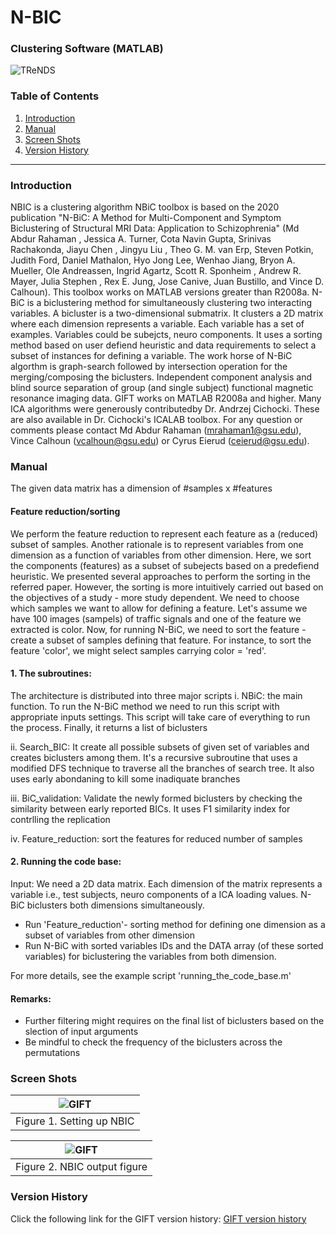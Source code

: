 # N-BIC 
### Clustering Software (MATLAB)
![TReNDS](https://trendscenter.org/wp-content/uploads/2019/06/background_eeg_1.jpg)
### Table of Contents
1. [Introduction](#secIntro)
2. [Manual](#secMan)
3. [Screen Shots](#secScreen)
4. [Version History](#secVerHist)
---
### Introduction <a name="secIntro"></a>
NBIC is a clustering algorithm NBiC toolbox is based on the 2020 publication "N-BiC: A Method for Multi-Component and Symptom Biclustering of Structural MRI Data: Application to Schizophrenia" (Md Abdur Rahaman , Jessica A. Turner, Cota Navin Gupta, Srinivas Rachakonda, Jiayu Chen , Jingyu Liu , Theo G. M. van Erp, Steven Potkin, Judith Ford, Daniel Mathalon, Hyo Jong Lee, Wenhao Jiang, Bryon A. Mueller, Ole Andreassen, Ingrid Agartz, Scott R. Sponheim , Andrew R. Mayer, Julia Stephen , Rex E. Jung, Jose Canive, Juan Bustillo, and Vince D. Calhoun). This toolbox works on MATLAB versions greater than R2008a. N-BiC is a biclustering method for simultaneously clustering two interacting variables. A bicluster is a two-dimensional submatrix. It clusters a 2D matrix where each dimension represents a variable. Each variable has a set of examples. Variables could be subejcts, neuro components. It uses a sorting method based on user defiend heuristic and data requirements to select a subset of instances for defining a variable. The work horse of N-BiC algorthm is graph-search followed by intersection operation for the merging/composing the biclusters. Independent component analysis and blind source separation of group (and single subject) functional magnetic resonance imaging data. GIFT works on MATLAB R2008a and higher. Many ICA algorithms were generously contributedby Dr. Andrzej Cichocki. These are also available in Dr. Cichocki's ICALAB toolbox. For any question or comments please contact Md Abdur Rahaman (mrahaman1@gsu.edu), Vince Calhoun (vcalhoun@gsu.edu) or Cyrus Eierud (ceierud@gsu.edu). 

### Manual <a name="secMan"></a>
The given data matrix has a dimension of #samples x #features 

#### Feature reduction/sorting
We perform the feature reduction to represent each feature as a (reduced) subset of samples. Another rationale is to represent variables from one dimension as a function of variables from other dimension. Here, we sort the components (features) as a subset of subejects based on a predefiend heuristic. We presented several approaches to perform the sorting in the referred paper. However, the sorting is more intuitively carried out based on the objectives of a study - more study dependent. We need to choose which samples we want to allow for defining a feature. Let's assume we have 100 images (sampels) of traffic signals and one of the feature we extracted is color. Now, for running N-BiC, we need to sort the feature - create a subset of samples defining that feature. For instance,  to sort the feature 'color', we might select samples carrying color = 'red'.    

#### 1. The subroutines:
 
The architecture is distributed into three major scripts 
   i.  NBiC: the main function. To run the N-BiC method we need to run this script with appropriate inputs settings. This script will take care of everything 
             to run the process. Finally, it returns a list of biclusters 
			 
   ii. Search_BIC: It create all possible subsets of given set of variables and creates biclusters among them. It's a recursive subroutine that uses
                   a modified DFS technique to traverse all the branches of search tree. It also uses early abondaning to kill some inadiquate branches   
                     
   iii. BiC_validation: Validate the newly formed biclusters by checking the similarity between early reported BICs. It uses F1 similarity index for contrlling the replication 
   
   iv. Feature_reduction: sort the features for reduced number of samples
   
#### 2. Running the code base:

Input: We need a 2D data matrix. Each dimension of the matrix represents a variable i.e., test subjects, neuro components of a ICA loading values. N-BiC biclusters both dimensions simultaneously. 

- Run 'Feature_reduction'- sorting method for defining one dimension as a subset of variables from other dimension  
- Run N-BiC with sorted variables IDs and the DATA array (of these sorted variables) for biclustering the variables from both dimension.

For more details, see the example script 'running_the_code_base.m'


#### Remarks:

- Further filtering might requires on the final list of biclusters based on the slection of input arguments
- Be mindful to check the frequency of the biclusters across the permutations   


### Screen Shots <a name="secScreen"></a>

| ![GIFT](https://trendscenter.org/trends/software/gift/images/nbic1.png) |
|:--:|
| Figure 1. Setting up NBIC|

| ![GIFT](https://trendscenter.org/trends/software/gift/images/nbic2.png) |
|:--:|
| Figure 2. NBIC output figure|

### Version History<a name="secVerHist"></a>
Click the following link for the GIFT version history: [GIFT version history](https://trendscenter.org/trends/software/gift/version_history.html) 

